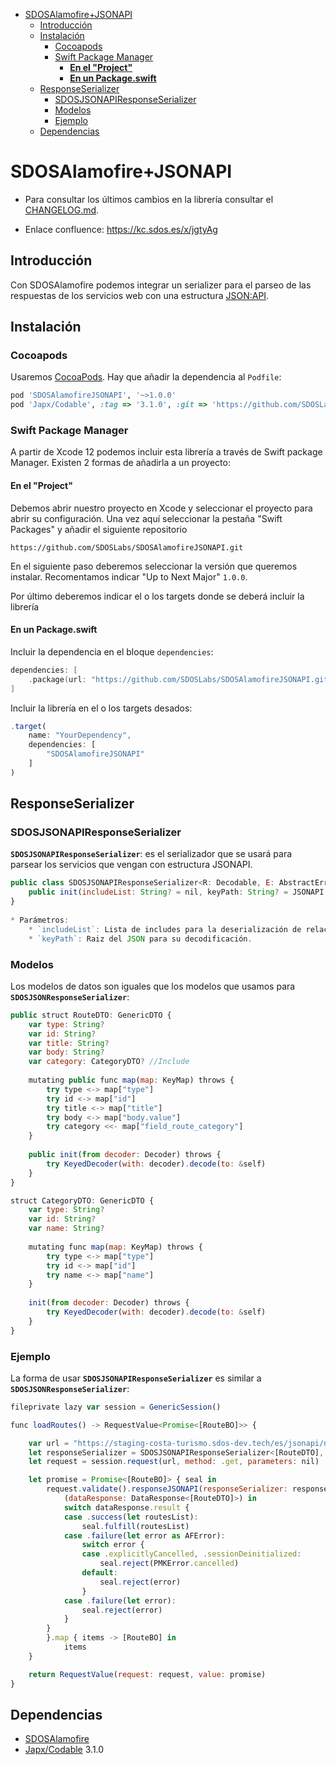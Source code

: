 - [SDOSAlamofire+JSONAPI](#sdosalamofirejsonapi)
  - [Introducción](#introducción)
  - [Instalación](#instalación)
    - [Cocoapods](#cocoapods)
    - [Swift Package Manager](#swift-package-manager)
      - [**En el "Project"**](#en-el-project)
      - [**En un Package.swift**](#en-un-packageswift)
  - [ResponseSerializer](#responseserializer)
    - [SDOSJSONAPIResponseSerializer](#sdosjsonapiresponseserializer)
    - [Modelos](#modelos)
    - [Ejemplo](#ejemplo)
  - [Dependencias](#dependencias)

# SDOSAlamofire+JSONAPI

- Para consultar los últimos cambios en la librería consultar el [CHANGELOG.md](https://github.com/SDOSLabs/SDOSAlamofireJSONAPI/blob/master/CHANGELOG.md).

- Enlace confluence: https://kc.sdos.es/x/jgtyAg

## Introducción

Con SDOSAlamofire podemos integrar un serializer para el parseo de las respuestas de los servicios web con una estructura [JSON:API](https://jsonapi.org).

## Instalación

### Cocoapods

Usaremos [CocoaPods](https://cocoapods.org). Hay que añadir la dependencia al `Podfile`:

```ruby
pod 'SDOSAlamofireJSONAPI', '~>1.0.0' 
pod 'Japx/Codable', :tag => '3.1.0', :git => 'https://github.com/SDOSLabs/Japx.git'
```

### Swift Package Manager

A partir de Xcode 12 podemos incluir esta librería a través de Swift package Manager. Existen 2 formas de añadirla a un proyecto:

#### **En el "Project"**

Debemos abrir nuestro proyecto en Xcode y seleccionar el proyecto para abrir su configuración. Una vez aquí seleccionar la pestaña "Swift Packages" y añadir el siguiente repositorio

```
https://github.com/SDOSLabs/SDOSAlamofireJSONAPI.git
```

En el siguiente paso deberemos seleccionar la versión que queremos instalar. Recomentamos indicar "Up to Next Major" `1.0.0`.

Por último deberemos indicar el o los targets donde se deberá incluir la librería

#### **En un Package.swift**

Incluir la dependencia en el bloque `dependencies`:

``` swift
dependencies: [
    .package(url: "https://github.com/SDOSLabs/SDOSAlamofireJSONAPI.git", .upToNextMajor(from: "1.0.0"))
]
```

Incluir la librería en el o los targets desados:

```js
.target(
    name: "YourDependency",
    dependencies: [
        "SDOSAlamofireJSONAPI"
    ]
)
```

## ResponseSerializer

### SDOSJSONAPIResponseSerializer

**`SDOSJSONAPIResponseSerializer`**: es el serializador que se usará para parsear los servicios que vengan con estructura JSONAPI.

```js
public class SDOSJSONAPIResponseSerializer<R: Decodable, E: AbstractErrorDTO>: ResponseSerializer {
    public init(includeList: String? = nil, keyPath: String? = JSONAPI.rootPath)
}
    
* Parámetros:
    * `includeList`: Lista de includes para la deserialización de relaciones de JSON:API.
    * `keyPath`: Raiz del JSON para su decodificación.
```

### Modelos

Los modelos de datos son iguales que los modelos que usamos para **`SDOSJSONResponseSerializer`**:

```js
public struct RouteDTO: GenericDTO {
    var type: String?
    var id: String?
    var title: String?
    var body: String?
    var category: CategoryDTO? //Include
    
    mutating public func map(map: KeyMap) throws {
        try type <-> map["type"]
        try id <-> map["id"]
        try title <-> map["title"]
        try body <-> map["body.value"]
        try category <<- map["field_route_category"]
    }
    
    public init(from decoder: Decoder) throws {
        try KeyedDecoder(with: decoder).decode(to: &self)
    }
}

struct CategoryDTO: GenericDTO {
    var type: String?
    var id: String?
    var name: String?
    
    mutating func map(map: KeyMap) throws {
        try type <-> map["type"]
        try id <-> map["id"]
        try name <-> map["name"]
    }
    
    init(from decoder: Decoder) throws {
        try KeyedDecoder(with: decoder).decode(to: &self)
    }
}
```

### Ejemplo

La forma de usar **`SDOSJSONAPIResponseSerializer`** es similar a **`SDOSJSONResponseSerializer`**:

```js
fileprivate lazy var session = GenericSession()

func loadRoutes() -> RequestValue<Promise<[RouteBO]>> {

    var url = "https://staging-costa-turismo.sdos-dev.tech/es/jsonapi/node/scity_route?sort=title&page[offset]=0&page[limit]=1&include=field_route_category"
    let responseSerializer = SDOSJSONAPIResponseSerializer<[RouteDTO], ErrorDTO>()
    let request = session.request(url, method: .get, parameters: nil)

    let promise = Promise<[RouteBO]> { seal in
        request.validate().responseJSONAPI(responseSerializer: responseSerializer) {
            (dataResponse: DataResponse<[RouteDTO]>) in
            switch dataResponse.result {
            case .success(let routesList):
                seal.fulfill(routesList)
            case .failure(let error as AFError):
                switch error {
                case .explicitlyCancelled, .sessionDeinitialized:
                    seal.reject(PMKError.cancelled)
                default:
                    seal.reject(error)
                }
            case .failure(let error):
                seal.reject(error)
            }
        }
        }.map { items -> [RouteBO] in
            items
    }

    return RequestValue(request: request, value: promise)
}
```

## Dependencias

* [SDOSAlamofire](https://github.com/SDOSLabs/SDOSAlamofire)
* [Japx/Codable](https://github.com/SDOSLabs/Japx.git) 3.1.0
